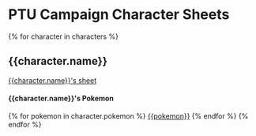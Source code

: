 <!--
Expects an object of this form:
{
    characters: [
        {
            name: "CharName",
            pokemon: [
                "pokename",
                "poke2 name"
            ]
        },
        ...
    ]
}
-->
# PTU Campaign Character Sheets

{% for character in characters %}
## {{character.name}}
[{{character.name}}'s sheet](md/{{character.name}}/character_sheet.md)

#### {{character.name}}'s Pokemon
{% for pokemon in character.pokemon %}
[{{pokemon}}](md/{{character.name}}/{{pokemon}}.md)
{% endfor %}
{% endfor %}
